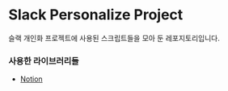 # Slack Personalize Project

슬랙 개인화 프로젝트에 사용된 스크립트들을 모아 둔 레포지토리입니다. 

### 사용한 라이브러리들
* [Notion](https://github.com/jamalex/notion-py)

